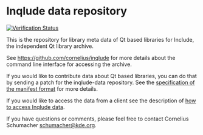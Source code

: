 # Inqlude data repository

[![Verification Status](https://travis-ci.org/cornelius/inqlude-data.svg?branch=master)](https://travis-ci.org/cornelius/inqlude-data)

This is the repository for library meta data of Qt based libraries for Include,
the independent Qt library archive.

See https://github.com/cornelius/inqlude for more details about the command line
interface for accessing the archive.

If you would like to contribute data about Qt based libraries, you can do that
by sending a patch for the inqlude-data repository. See the
[specification of the manifest format](https://github.com/cornelius/inqlude/blob/master/manifest-format.md)
for more details.

If you would like to access the data from a client see the description of
[how to access Inqlude data](https://github.com/cornelius/inqlude/blob/master/accessing-inqlude-data.md).

If you have questions or comments, please feel free to contact Cornelius
Schumacher <schumacher@kde.org>.

